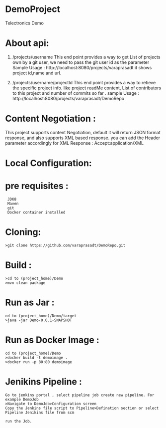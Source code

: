 # DemoProject
Telectronics Demo

# About api:
1) /projects/username
This end point provides a way to get List of projects own by a git user, we need to pass the git user id as the parameter
 Sample Usage : http://localhost:8080/projects/varaprasadt
 it shows project id,name  and url.
 
 
2) /projects/username/projectId
This end point provides a way to retieve the specific project info. like project readMe content, List of contributors to this project and number of commits so far .
 sample Usage : http://localhost:8080/projects/varaprasadt/DemoRepo
 
# Content Negotiation :

This project supports content Negotiation, default it will return JSON format response, and also supports XML based response.
you can add the Header parameter accordingly 
    for XML Response : Accept:application/XML

 
# Local Configuration:
  # pre requisites :
     JDK8
     Maven
     git
     Docker container installed
     
# Cloning:
    >git clone https://github.com/varaprasadt/DemoRepo.git
# Build :
    >cd to (project_home)/Demo
    >mvn clean package
# Run as Jar :
    cd to (project_home)/Demo/target
    >java -jar Demo-0.0.1-SNAPSHOT

# Run as Docker Image :
    cd to (project_home)/Demo
    >docker build -t demoimage .
    >docker run -p 80:80 demoimage
   
# Jenikins Pipeline :
    Go to jenkins portal , select pipeline job create new pipeline. For example DemoJob
    >Navigate to DemoJob>Configuration screen
    Copy the Jenkins file script to Pipeline>Defination section or select Pipeline Jenikins file from scm
    
    run the Job.
    
